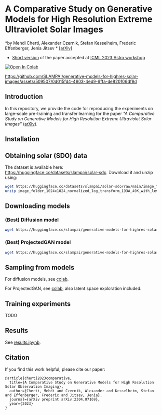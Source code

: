 # A Comparative Study on Generative Models for High Resolution Extreme Ultraviolet Solar Images
*by Mehdi Cherti, Alexander Czernik, Stefan Kesselheim, Frederic Effenberger, Jenia Jitsev * [\[arXiv\]](https://arxiv.org/abs/2304.07169)

- [Short version](https://ml4astro.github.io/icml2023/assets/24.pdf) of the paper accepted at [ICML 2023 Astro workshop](https://ml4astro.github.io/icml2023/#accepted-contributions)
  
[![Open In Colab][colab-badge]][colab-notebook]

[colab-notebook]: <https://colab.research.google.com/drive/1D-wB8OhHyb9Ag6bjGhVuDw5RTBK7ZKhb?usp=sharing>
[colab-badge]: <https://colab.research.google.com/assets/colab-badge.svg>

https://github.com/SLAMPAI/generative-models-for-highres-solar-images/assets/509507/0d015fd4-4903-4ed9-9ffa-de820106df9d

## Introduction

In this repository, we provide the code for reproducing the experiments on large-scale pre-training and transfer learning for the paper *"A Comparative Study on Generative Models for High Resolution Extreme Ultraviolet Solar Images"* ([arXiv](https://arxiv.org/abs/2304.07169)).

## Installation

## Obtaining solar (SDO) data

The dataset is available here: <https://huggingface.co/datasets/slampai/solar-sdo>.
Download it and unzip using:

```bash
wget https://huggingface.co/datasets/slampai/solar-sdo/raw/main/image_folder_1024x1024_normalized_log_transform_193A_40K_with_lev1.5_corrections.zip
unzip image_folder_1024x1024_normalized_log_transform_193A_40K_with_lev1.5_corrections.zip
```

## Downloading models

### (Best) Diffusion model

```bash
wget https://huggingface.co/slampai/generative-models-for-highres-solar-images/resolve/main/diffusion/diffusion_1000t_lr0.0001_128ch_2bpr_horiz_flip/ema_0.9999_058000.pt --output-document=ema_0.9999_058000.pt
```

### (Best) ProjectedGAN model

```bash
wget https://huggingface.co/slampai/generative-models-for-highres-solar-images/resolve/main/models/projgan/00017-stylegan2-proj_baseline/network-snapshot.pkl --output-document=projgan_best.pkl
```

## Sampling from models

For diffusion models, see [colab](https://colab.research.google.com/drive/1ETQ48vxhBFcTu4s-j6FAjCVe14rPg02h?usp=sharing).

For ProjectedGAN, see [colab](https://colab.research.google.com/drive/1D-wB8OhHyb9Ag6bjGhVuDw5RTBK7ZKhb?usp=sharing), also
latent space exploration included.

## Training experiments

TODO 

## Results

See [results.ipynb](results.ipynb).

## Citation

If you find this work helpful, please cite our paper:
```
@article{cherti2023comparative,
  title={A Comparative Study on Generative Models for High Resolution Solar Observation Imaging},
  author={Cherti, Mehdi and Czernik, Alexander and Kesselheim, Stefan and Effenberger, Frederic and Jitsev, Jenia},
  journal={arXiv preprint arXiv:2304.07169},
  year={2023}
}
```
